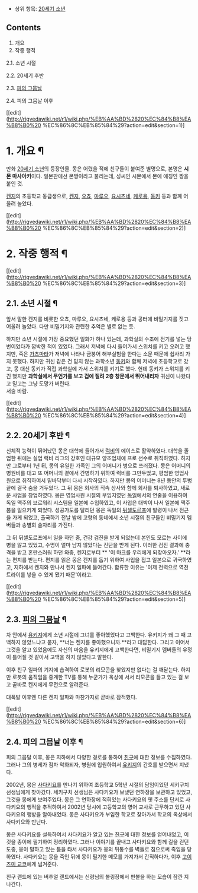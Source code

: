   * 상위 항목: [20세기 소년](20%EC%84%B8%EA%B8%B0%20%EC%86%8C%EB%85%84.md)  

## Contents

    

1. 개요 
2. 작중 행적 
    

2.1. 소년 시절

2.2. 20세기 후반

2.3. [피의 그믐날](%ED%94%BC%EC%9D%98%20%EA%B7%B8%EB%AF%90%EB%82%A0.md)

2.4. 피의 그믐날 이후

[[edit](http://rigvedawiki.net/r1/wiki.php/%EB%AA%BD%2820%EC%84%B8%EA%B8%B0%20
%EC%86%8C%EB%85%84%29?action=edit&section=1)]

# 1. 개요 ¶

만화 [20세기 소년](20%EC%84%B8%EA%B8%B0%20%EC%86%8C%EB%85%84.md)의 등장인물. 몽은 어렸을 적에
친구들이 붙여준 별명으로, 본명은 **시몬 마사아키**이다. 일본판에선 몬짱이라고 불리는데, 성씨인 시몬에서 몬에 애칭인 짱을 붙인 것.

  

[켄지](%EC%BC%84%EC%A7%80%2820%EC%84%B8%EA%B8%B0%20%EC%86%8C%EB%85%84%29.md)의
초등학교 동급생으로,
[켄지](%EC%BC%84%EC%A7%80%2820%EC%84%B8%EA%B8%B0%20%EC%86%8C%EB%85%84%29.md),
[오쵸](%EC%98%A4%EC%B5%B8%2820%EC%84%B8%EA%B8%B0%20%EC%86%8C%EB%85%84%29.md),
[마루오](%EB%A7%88%EB%A3%A8%EC%98%A4%2820%EC%84%B8%EA%B8%B0%20%EC%86%8C%EB%85%84%29.md), [요시츠네](%EC%9A%94%EC%8B%9C%EC%B8%A0%EB%84%A4%2820%EC%84%B8%EA%B8%B0%20%EC%86%8C%EB%85%84%29.md), [케로용](%EC%BC%80%EB%A1%9C%EC%9A%A9%2820%EC%84%B8%EA%B8%B0%20%EC%86%8C%EB%85%84%29.md),
[동키](%EB%8F%99%ED%82%A4%2820%EC%84%B8%EA%B8%B0%20%EC%86%8C%EB%85%84%29.md)
등과 함께 어울려 놀았다.

  

[[edit](http://rigvedawiki.net/r1/wiki.php/%EB%AA%BD%2820%EC%84%B8%EA%B8%B0%20
%EC%86%8C%EB%85%84%29?action=edit&section=2)]

# 2. 작중 행적 ¶

[[edit](http://rigvedawiki.net/r1/wiki.php/%EB%AA%BD%2820%EC%84%B8%EA%B8%B0%20
%EC%86%8C%EB%85%84%29?action=edit&section=3)]

## 2.1. 소년 시절 ¶

앞서 말한 켄지를 비롯한 오쵸, 마루오, 요시츠네, 케로용 등과 공터에 비밀기지를 짓고 어울려 놀았다. 다만 비밀기지와 관련한 추억은 별로
없는 듯.

  

하지만 소년 시절에 가장 중요했던 일화가 하나 있는데, 과학실의 수조에 전기를 넣는 당번이었다가 깜박한 적이 있었다. 그래서 저녁에 다시
들어가서 스위치를 키고 오려고 했지만, 죽은 [가츠마타](%EA%B0%80%EC%B8%A0%EB%A7%88%ED%83%80.md)가
저녁에 나타나 금붕어 해부실험을 한다는 소문 때문에 쉽사리 가지 못했다. 하지만 귀신 같은 건 믿지 않는 과학소년
[동키](%EB%8F%99%ED%82%A4%2820%EC%84%B8%EA%B8%B0%20%EC%86%8C%EB%85%84%29.md)와
함께 저녁에 초등학교로 갔고, 몽 대신 동키가 직접 과학실에 가서 스위치를 키기로 했다. 헌데 동키가 스위치를 키긴 했지만 **과학실에서
무언가를 보고 겁에 질려 2층 창문에서 뛰어내리자** 귀신이 나왔다고 믿고는 그냥 도망가 버린다.  
서술 바람.

[[edit](http://rigvedawiki.net/r1/wiki.php/%EB%AA%BD%2820%EC%84%B8%EA%B8%B0%20
%EC%86%8C%EB%85%84%29?action=edit&section=4)]

## 2.2. 20세기 후반 ¶

신체적 능력이 뛰어났던 몽은 대학에 들어가서 [럭비](%EB%9F%AD%EB%B9%84.md)의 에이스로 활약하였다. 대학을 졸업한
뒤에는 실업 럭비 리그의 강호인 대규모 양조업체에 프로 선수로 취직하였다. 하지만 그로부터 1년 뒤, 몽의 유일한 가족인 그의 어머니가
병으로 쓰러졌다. 몽은 어머니의 병원비를 대고 또 어머니의 곁에서 간병하기 위하여 럭비를 그만두었고, 평범한 영업사원으로 취직하여서
밑바닥부터 다시 시작하였다. 하지만 몽의 어머니는 8년 동안의 투병 끝에 결국 숨을 거두었다. 그 뒤 몽은 회사의 직속 상사와 함께 회사를
퇴사하였고, 새로운 사업을 창업하였다. 몽은 영업사원 시절의 부임지였던 [독일](%EB%8F%85%EC%9D%BC.md)에서의 연줄을
이용하여 독일 맥주의 브르워리 시스템을 일본에 수입하였고, 이 사업은 대박이 나서 일본에 맥주 붐을 일으키게 되었다. 성공가도를 달리던 몽은
독일의 [뒤셀도르프](%EB%92%A4%EC%85%80%EB%8F%84%EB%A5%B4%ED%94%84.md)에 발령이 나서 전근을
가게 되었고, 출국하기 전날 밤에 고향의 동네에서 소년 시절의 친구들인 비밀기지 멤버들과 송별회 술자리를 가진다.

  

그 뒤 뒤셀도르프에서 일을 하던 중, 건강 검진을 받게 되었는데 본인도 모르는 사이에 병을 앓고 있었고, 수명이 얼마 남지 않았다는 진단을
받게 된다. 이러한 검진 결과에 충격을 받고 혼란스러워 하던 와중, 켄지로부터 ** '이 마크를 우리에게 되찾아오자.' **라는 편지를
받는다. 편지를 읽은 몽은 켄지를 돕기 위하여 사업을 접고 일본으로 귀국하였고, 지하에서 켄지와 만나서 켄지 일파에 들어간다. 합류한 이유는
'이제 전력으로 역전 트라이를 넣을 수 있게 됐기 때문'이라고.

[[edit](http://rigvedawiki.net/r1/wiki.php/%EB%AA%BD%2820%EC%84%B8%EA%B8%B0%20
%EC%86%8C%EB%85%84%29?action=edit&section=5)]

## 2.3. [피의 그믐날](%ED%94%BC%EC%9D%98%20%EA%B7%B8%EB%AF%90%EB%82%A0.md) ¶

차 안에서 [유키지](%EC%9C%A0%ED%82%A4%EC%A7%80%2820%EC%84%B8%EA%B8%B0%20%EC%86%8C%EB%85%84%29.md)에게 소년 시절에 그녀를 좋아했었다고 고백한다. 유키지가 왜 그 때 고백하지 않았느냐고 묻자, **너는 켄지를
좋아했으니까.**라고 대답한다. 그리고 이어서 그것을 알고 있었음에도 자신의 마음을 유키지에게 고백한다면, 비밀기지 멤버들의 우정이 틀어질
것 같아서 고백을 하지 않았다고 말한다.

  

이후 친구 일파의 기지에 습격하여 로봇의 리모콘을 찾았지만 없다는 걸 깨닫는다. 하지만 로봇의 움직임을 중계한 TV를 통해 누군가가 옥상에
서서 리모콘을 들고 있는 걸 보고 곧바로 켄지에게 무전으로 알려준다.

  

대폭발 이후엔 다른 켄지 일파와 마찬가지로 곧바로 잠적했다.

[[edit](http://rigvedawiki.net/r1/wiki.php/%EB%AA%BD%2820%EC%84%B8%EA%B8%B0%20
%EC%86%8C%EB%85%84%29?action=edit&section=6)]

## 2.4. 피의 그믐날 이후 ¶

피의 그믐달 이후, 몽은 지하에서 다양한 경로를 통하여
[친구](%EC%B9%9C%EA%B5%AC%2820%EC%84%B8%EA%B8%B0%20%EC%86%8C%EB%85%84%29.md)에
대한 정보를 수집하였다. 그러나 그의 병세가 점차 악화되자, 병원에 입원하여서 [유키지](%EC%9C%A0%ED%82%A4%EC%A7%80%2820%EC%84%B8%EA%B8%B0%20%EC%86%8C%EB%85%84%29.md)의 간호를 받으면서 지냈다.

  

2002년, 몽은 [사다키요](%EC%82%AC%EB%8B%A4%ED%82%A4%EC%9A%94%2820%EC%84%B8%EA%B8%B0%20%EC%86%8C%EB%85%84%29.md)를 만나기 위하여 초등학교 5학년 시절의 담임이었던 세키구치 선생님에게 찾아갔다.
세키구치 선생님은 사다키요가 보냈던 연하장을 보관하고 있었고, 그것을 몽에게 보여주었다. 몽은 그 연하장에 적혀있는 사다키요의 옛 주소를
단서로 사다키요의 행적을 추적하여서 2002년 당시에 고등학교의 영어 교사로 근무하고 있던 사다키요의 행방을 알아내었다. 몽은 사다키요가
부임한 학교로 찾아가서 학교의 옥상에서 사다키요와 만난다.

  

몽은 사다키요를 설득하여서 사다키요가 알고 있는
[친구](%EC%B9%9C%EA%B5%AC%2820%EC%84%B8%EA%B8%B0%20%EC%86%8C%EB%85%84%29.md)에
대한 정보를 얻어내었고, 이것을 종이에 필기하여 정리하였다. 그러나 이야기를 끝내고 사다키요와 함께 길을 걷던 도중, 몽이 말하고 있는 틈을
타서 사다키요가 몽의 뒤통수를 벽돌로 침으로써 죽임을 당하였다. 사다키요는 몽을 죽인 뒤에 몽이 필기한 메모를 가져가서 간직하다가, 이후
[고이즈미 교코](%EA%B3%A0%EC%9D%B4%EC%A6%88%EB%AF%B8%20%EA%B5%90%EC%BD%94.md)에게
넘겨준다.

  

친구 랜드에 있는 버추얼 랜드에서는 신령님의 볼링장에서 핀볼을 하는 모습이 잠깐 지나간다.

